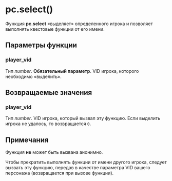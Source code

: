 # pc.select()
Функция **pc.select** &laquo;выделяет&raquo; определенного игрока и позволяет выполнять квестовые функции от его имени.

## Параметры функции
### player_vid
Тип *number*. **Обязательный параметр**. VID игрока, которого необходимо &laquo;выделить&raquo;.

## Возвращаемые значения
### player_vid
Тип *number*. VID игрока, который вызвал эту функцию. Если выделить игрока не удалось, то возвращается `0`.

## Примечания
Функция **не** может быть вызвана анонимно.

Чтобы прекратить выполнять функции от имени другого игрока, следует вызвать эту функцию, передав в качестве параметра VID вашего персонажа (возвращается при вызове функции).